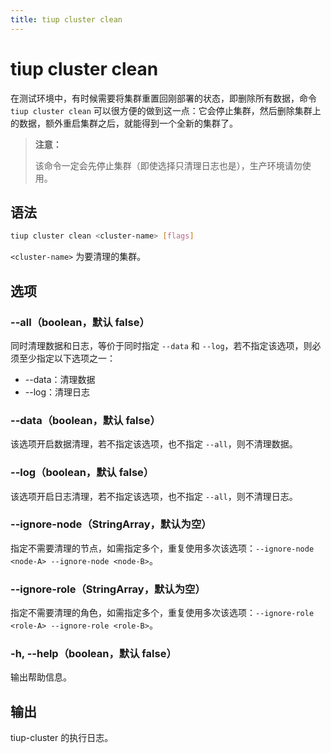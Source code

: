 ```yaml
---
title: tiup cluster clean
---
```


# tiup cluster clean

在测试环境中，有时候需要将集群重置回刚部署的状态，即删除所有数据，命令 `tiup cluster clean` 可以很方便的做到这一点：它会停止集群，然后删除集群上的数据，额外重启集群之后，就能得到一个全新的集群了。

> **注意：**
>
> 该命令一定会先停止集群（即使选择只清理日志也是），生产环境请勿使用。

## 语法

```sh
tiup cluster clean <cluster-name> [flags]
```

`<cluster-name>` 为要清理的集群。

## 选项

### --all（boolean，默认 false）

同时清理数据和日志，等价于同时指定 `--data` 和 `--log`，若不指定该选项，则必须至少指定以下选项之一：

- --data：清理数据
- --log：清理日志

### --data（boolean，默认 false）

该选项开启数据清理，若不指定该选项，也不指定 `--all`，则不清理数据。

### --log（boolean，默认 false）

该选项开启日志清理，若不指定该选项，也不指定 `--all`，则不清理日志。

### --ignore-node（StringArray，默认为空）

指定不需要清理的节点，如需指定多个，重复使用多次该选项：`--ignore-node <node-A> --ignore-node <node-B>`。

### --ignore-role（StringArray，默认为空）

指定不需要清理的角色，如需指定多个，重复使用多次该选项：`--ignore-role <role-A> --ignore-role <role-B>`。

### -h, --help（boolean，默认 false）

输出帮助信息。

## 输出

tiup-cluster 的执行日志。